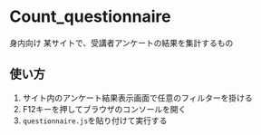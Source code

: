 # Count_questionnaire

身内向け 
某サイトで、受講者アンケートの結果を集計するもの

## 使い方

1. サイト内のアンケート結果表示画面で任意のフィルターを掛ける 
2. F12キーを押してブラウザのコンソールを開く 
3. ```questionnaire.js```を貼り付けて実行する
